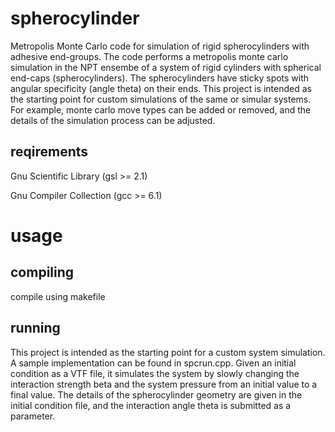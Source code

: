 # spherocylinder
Metropolis Monte Carlo code for simulation of rigid spherocylinders with adhesive end-groups.
The code performs a metropolis monte carlo simulation in the NPT ensembe of a system of rigid cylinders with spherical end-caps (spherocylinders). The spherocylinders have sticky spots with angular specificity (angle theta) on their ends.
This project is intended as the starting point for custom simulations of the same or simular systems. For example, monte carlo move types can be added or removed, and the details of the simulation process can be adjusted.

## reqirements
Gnu Scientific Library (gsl >= 2.1)

Gnu Compiler Collection (gcc >= 6.1)

# usage
## compiling
compile using makefile

## running
This project is intended as the starting point for a custom system simulation. A sample implementation can be found in spcrun.cpp. Given an initial condition as a VTF file, it simulates the system by slowly changing the interaction strength beta and the system pressure from an initial value to a final value. The details of the spherocylinder geometry are given in the initial condition file, and the interaction angle theta is submitted as a parameter.
